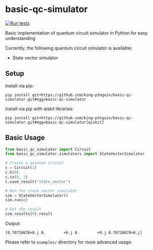 # basic-qc-simulator

[![Run tests](https://github.com/king-p3nguin/basic-qc-simulator/actions/workflows/test.yml/badge.svg)](https://github.com/king-p3nguin/basic-qc-simulator/actions/workflows/test.yml)

Basic implementation of quantum circuit simulator in Python for easy understanding

Currently, the following quantum circuit simulator is available:

- State vector simulator

## Setup

Install via pip:

```shell
pip install git+https://github.com/king-p3nguin/basic-qc-simulator.git#egg=basic-qc-simulator
```

Install via pip with qiskit libraries:

```shell
pip install git+https://github.com/king-p3nguin/basic-qc-simulator.git#egg=basic-qc-simulator[qiskit]
```

## Basic Usage

```python
from basic_qc_simulator import Circuit
from basic_qc_simulator.simulators import StateVectorSimulator

# Create a quantum circuit
c = Circuit(2)
c.h(0)
c.cx(0, 1)
c.save_result("state_vector")

# Run the state vector simulator
sim = StateVectorSimulator()
sim.run(c)

# Get the result
sim.results[0].result
```

Output:

```text
[0.70710678+0.j 0.        +0.j 0.        +0.j 0.70710678+0.j]
```

Please refer to `examples/` directory for more advanced usage.
